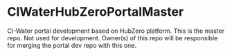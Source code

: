 CIWaterHubZeroPortalMaster
====================

CI-Water portal development based on HubZero platform. This is the master repo. Not used for development. Owner(s) of this repo will be responsible for merging the portal dev repo with this one.
